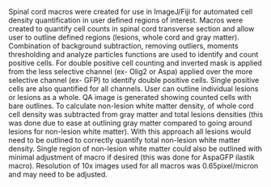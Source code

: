 Spinal cord macros were created for use in ImageJ/Fiji for automated cell density quantification in user defined regions of interest.
Macros were created to quantify cell counts in spinal cord transverse section and allow user to outline defined regions (lesions, whole cord and gray matter).
Combination of background subtraction, removing outliers, moments thresholding and analyze particles functions are used to identify and count positive cells.
For double positive cell counting and inverted mask is applied from the less selective channel (ex- Olig2 or Aspa) applied over the more selective channel (ex- GFP) to identify double positive cells.
Single positive cells are also quantified for all channels.
User can outline individual lesions or lesions as a whole.
QA image is generated showing counted cells with bare outlines.
To calculate non-lesion white matter density, of whole cord cell density was subtracted from gray matter and total lesions densities (this was done due to ease at outlining gray matter compared to going around lesions for non-lesion white matter).
With this approach all lesions would need to be outlined to correctly quantify total non-lesion white matter density.
Single region of non-lesion white matter could also be outlined with minimal adjustment of macro if desired (this was done for AspaGFP ilastik macro).
Resolution of 10x images used for all macros was 0.65pixel/micron and may need to be adjusted.
